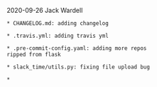 2020-09-26  Jack Wardell

    * CHANGELOG.md: adding changelog

    * .travis.yml: adding travis yml

    * .pre-commit-config.yaml: adding more repos
    ripped from flask

    * slack_time/utils.py: fixing file upload bug

    *
